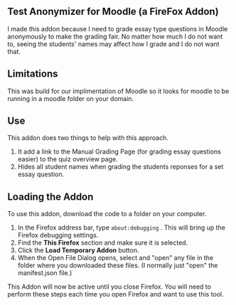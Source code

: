 ## Test Anonymizer for Moodle (a FireFox Addon)

I made this addon because I need to grade essay type questions in Moodle anonymously to make the grading fair. No matter how much I do not want to, seeing the students' names may affect how I grade and I do not want that. 

## Limitations
This was build for our implimentation of Moodle so it looks for moodle to be running in a moodle folder on your domain. 

## Use
This addon does two things to help with this approach. 
1. It add a link to the Manual Grading Page (for grading essay questions easier) to the quiz overview page. 
2. Hides all student names when grading the students reponses for a set essay question.

## Loading the Addon
To use this addon, download the code to a folder on your computer.

1. In the Firefox address bar, type `about:debugging` . This will bring up the Firefox debugging settings.
2. Find the **This Firefox** section and make sure it is selected. 
3. Click the **Load Temporary Addon** button. 
4. When the Open File Dialog opens, select and "open" any file in the folder where you downloaded these files. (I normally just "open" the manifest.json file.)

This Addon will now be active until you close Firefox. 
You will need to perform these steps each time you open Firefox and want to use this tool. 

